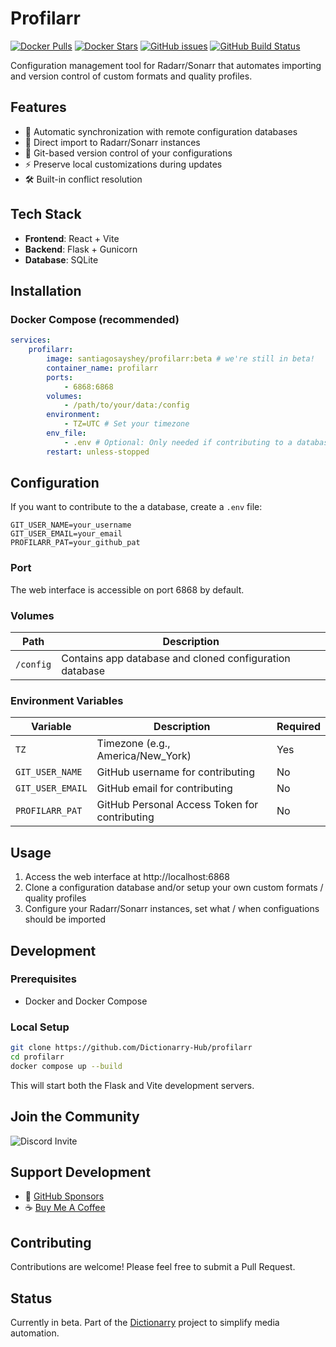 # Profilarr

[![Docker Pulls](https://img.shields.io/docker/pulls/santiagosayshey/profilarr)](https://hub.docker.com/r/santiagosayshey/profilarr)
[![Docker Stars](https://img.shields.io/docker/stars/santiagosayshey/profilarr)](https://hub.docker.com/r/santiagosayshey/profilarr)
[![GitHub issues](https://img.shields.io/github/issues/Dictionarry-Hub/profilarr)](https://github.com/Dictionarry-Hub/profilarr/issues)
[![GitHub Build Status](https://github.com/Dictionarry-Hub/profilarr/workflows/Build%20and%20Publish%20Docker%20Image/badge.svg)](https://github.com/Dictionarry-Hub/profilarr/actions)

Configuration management tool for Radarr/Sonarr that automates importing and version control of custom formats and quality profiles.

## Features

-   🔄 Automatic synchronization with remote configuration databases
-   🎯 Direct import to Radarr/Sonarr instances
-   🔧 Git-based version control of your configurations
-   ⚡ Preserve local customizations during updates
-   🛠️ Built-in conflict resolution

## Tech Stack

-   **Frontend**: React + Vite
-   **Backend**: Flask + Gunicorn
-   **Database**: SQLite

## Installation

### Docker Compose (recommended)

```yaml
services:
    profilarr:
        image: santiagosayshey/profilarr:beta # we're still in beta!
        container_name: profilarr
        ports:
            - 6868:6868
        volumes:
            - /path/to/your/data:/config
        environment:
            - TZ=UTC # Set your timezone
        env_file:
            - .env # Optional: Only needed if contributing to a database
        restart: unless-stopped
```

## Configuration

If you want to contribute to the a database, create a `.env` file:

```
GIT_USER_NAME=your_username
GIT_USER_EMAIL=your_email
PROFILARR_PAT=your_github_pat
```

### Port

The web interface is accessible on port 6868 by default.

### Volumes

| Path      | Description                                             |
| --------- | ------------------------------------------------------- |
| `/config` | Contains app database and cloned configuration database |

### Environment Variables

| Variable         | Description                                   | Required |
| ---------------- | --------------------------------------------- | -------- |
| `TZ`             | Timezone (e.g., America/New_York)             | Yes      |
| `GIT_USER_NAME`  | GitHub username for contributing              | No       |
| `GIT_USER_EMAIL` | GitHub email for contributing                 | No       |
| `PROFILARR_PAT`  | GitHub Personal Access Token for contributing | No       |

## Usage

1. Access the web interface at http://localhost:6868
2. Clone a configuration database and/or setup your own custom formats / quality profiles
3. Configure your Radarr/Sonarr instances, set what / when configuations should be imported

## Development

### Prerequisites

-   Docker and Docker Compose

### Local Setup

```bash
git clone https://github.com/Dictionarry-Hub/profilarr
cd profilarr
docker compose up --build
```

This will start both the Flask and Vite development servers.

## Join the Community

<img src="https://invidget.switchblade.xyz/Y9TYP6jeYZ" alt="Discord Invite">

## Support Development

-   💖 [GitHub Sponsors](https://github.com/sponsors/Dictionarry-Hub)
-   ☕ [Buy Me A Coffee](https://www.buymeacoffee.com/santiagosayshey)

## Contributing

Contributions are welcome! Please feel free to submit a Pull Request.

## Status

Currently in beta. Part of the [Dictionarry](https://github.com/Dictionarry-Hub) project to simplify media automation.
